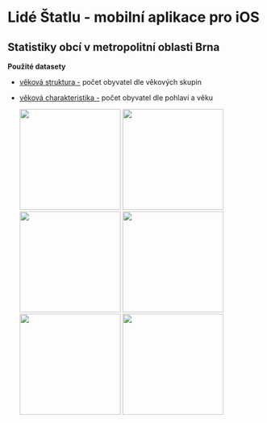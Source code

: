 # Lidé Štatlu - mobilní aplikace pro iOS

## Statistiky obcí v metropolitní oblasti Brna

**Použité datasety**
- [věková struktura -]() počet obyvatel dle věkových skupin
- [věková charakteristika -]() počet obyvatel dle pohlaví a věku

  <img src="https://github.com/user-attachments/assets/e5226e04-d7fb-4c40-b2e0-6d4c1e3f022d" alt="" width="200" />
  <img src="https://github.com/user-attachments/assets/cc0bc3a8-a44c-4deb-8db3-176c31c93f4e" alt="" width="200" />
  <img src="https://github.com/user-attachments/assets/09a7f485-f9d6-4daf-a2fb-c0281a4bb2f8" alt="" width="200" />
  <img src="https://github.com/user-attachments/assets/dbdc9649-6883-4db6-b258-c9fcc0ab41d7" alt="" width="200" />
  <img src="https://github.com/user-attachments/assets/e6dc9e62-4b4d-4cfc-b646-fd71caf77311" alt="" width="200" />
  <img src="https://github.com/user-attachments/assets/c8dbdf55-935c-4077-84cd-a88de07b22e7" alt="" width="200" />

